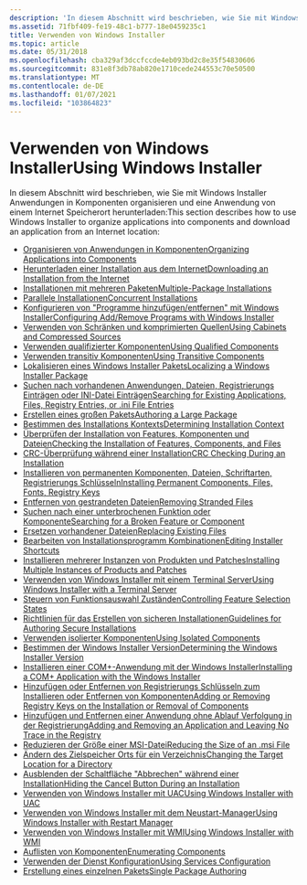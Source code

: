 ```yaml
---
description: 'In diesem Abschnitt wird beschrieben, wie Sie mit Windows Installer Anwendungen in Komponenten organisieren und eine Anwendung von einem Internet Speicherort herunterladen:'
ms.assetid: 71fbf409-fe19-48c1-b777-18e0459235c1
title: Verwenden von Windows Installer
ms.topic: article
ms.date: 05/31/2018
ms.openlocfilehash: cba329af3dccfccde4eb093bd2c8e35f54830606
ms.sourcegitcommit: 831e8f3db78ab820e1710cede244553c70e50500
ms.translationtype: MT
ms.contentlocale: de-DE
ms.lasthandoff: 01/07/2021
ms.locfileid: "103864823"
---
```

# <a name="using-windows-installer"></a><span data-ttu-id="c5f6c-103">Verwenden von Windows Installer</span><span class="sxs-lookup"><span data-stu-id="c5f6c-103">Using Windows Installer</span></span>

<span data-ttu-id="c5f6c-104">In diesem Abschnitt wird beschrieben, wie Sie mit Windows Installer Anwendungen in Komponenten organisieren und eine Anwendung von einem Internet Speicherort herunterladen:</span><span class="sxs-lookup"><span data-stu-id="c5f6c-104">This section describes how to use Windows Installer to organize applications into components and download an application from an Internet location:</span></span>

-   [<span data-ttu-id="c5f6c-105">Organisieren von Anwendungen in Komponenten</span><span class="sxs-lookup"><span data-stu-id="c5f6c-105">Organizing Applications into Components</span></span>](organizing-applications-into-components.md)
-   [<span data-ttu-id="c5f6c-106">Herunterladen einer Installation aus dem Internet</span><span class="sxs-lookup"><span data-stu-id="c5f6c-106">Downloading an Installation from the Internet</span></span>](downloading-an-installation-from-the-internet.md)
-   [<span data-ttu-id="c5f6c-107">Installationen mit mehreren Paketen</span><span class="sxs-lookup"><span data-stu-id="c5f6c-107">Multiple-Package Installations</span></span>](multiple-package-installations.md)
-   [<span data-ttu-id="c5f6c-108">Parallele Installationen</span><span class="sxs-lookup"><span data-stu-id="c5f6c-108">Concurrent Installations</span></span>](concurrent-installations.md)
-   [<span data-ttu-id="c5f6c-109">Konfigurieren von "Programme hinzufügen/entfernen" mit Windows Installer</span><span class="sxs-lookup"><span data-stu-id="c5f6c-109">Configuring Add/Remove Programs with Windows Installer</span></span>](configuring-add-remove-programs-with-windows-installer.md)
-   [<span data-ttu-id="c5f6c-110">Verwenden von Schränken und komprimierten Quellen</span><span class="sxs-lookup"><span data-stu-id="c5f6c-110">Using Cabinets and Compressed Sources</span></span>](using-cabinets-and-compressed-sources.md)
-   [<span data-ttu-id="c5f6c-111">Verwenden qualifizierter Komponenten</span><span class="sxs-lookup"><span data-stu-id="c5f6c-111">Using Qualified Components</span></span>](using-qualified-components.md)
-   [<span data-ttu-id="c5f6c-112">Verwenden transitiv Komponenten</span><span class="sxs-lookup"><span data-stu-id="c5f6c-112">Using Transitive Components</span></span>](using-transitive-components.md)
-   [<span data-ttu-id="c5f6c-113">Lokalisieren eines Windows Installer Pakets</span><span class="sxs-lookup"><span data-stu-id="c5f6c-113">Localizing a Windows Installer Package</span></span>](localizing-a-windows-installer-package.md)
-   [<span data-ttu-id="c5f6c-114">Suchen nach vorhandenen Anwendungen, Dateien, Registrierungs Einträgen oder INI-Datei Einträgen</span><span class="sxs-lookup"><span data-stu-id="c5f6c-114">Searching for Existing Applications, Files, Registry Entries, or .ini File Entries</span></span>](searching-for-existing-applications-files-registry-entries-or--ini-file-entries.md)
-   [<span data-ttu-id="c5f6c-115">Erstellen eines großen Pakets</span><span class="sxs-lookup"><span data-stu-id="c5f6c-115">Authoring a Large Package</span></span>](authoring-a-large-package.md)
-   [<span data-ttu-id="c5f6c-116">Bestimmen des Installations Kontexts</span><span class="sxs-lookup"><span data-stu-id="c5f6c-116">Determining Installation Context</span></span>](determining-installation-context.md)
-   [<span data-ttu-id="c5f6c-117">Überprüfen der Installation von Features, Komponenten und Dateien</span><span class="sxs-lookup"><span data-stu-id="c5f6c-117">Checking the Installation of Features, Components, and Files</span></span>](checking-the-installation-of-features-components-files.md)
-   [<span data-ttu-id="c5f6c-118">CRC-Überprüfung während einer Installation</span><span class="sxs-lookup"><span data-stu-id="c5f6c-118">CRC Checking During an Installation</span></span>](crc-checking-during-an-installation.md)
-   [<span data-ttu-id="c5f6c-119">Installieren von permanenten Komponenten, Dateien, Schriftarten, Registrierungs Schlüsseln</span><span class="sxs-lookup"><span data-stu-id="c5f6c-119">Installing Permanent Components, Files, Fonts, Registry Keys</span></span>](installing-permanent-components-files-fonts-registry-keys.md)
-   [<span data-ttu-id="c5f6c-120">Entfernen von gestrandeten Dateien</span><span class="sxs-lookup"><span data-stu-id="c5f6c-120">Removing Stranded Files</span></span>](removing-stranded-files.md)
-   [<span data-ttu-id="c5f6c-121">Suchen nach einer unterbrochenen Funktion oder Komponente</span><span class="sxs-lookup"><span data-stu-id="c5f6c-121">Searching for a Broken Feature or Component</span></span>](searching-for-a-broken-feature-or-component.md)
-   [<span data-ttu-id="c5f6c-122">Ersetzen vorhandener Dateien</span><span class="sxs-lookup"><span data-stu-id="c5f6c-122">Replacing Existing Files</span></span>](replacing-existing-files.md)
-   [<span data-ttu-id="c5f6c-123">Bearbeiten von Installationsprogramm Kombinationen</span><span class="sxs-lookup"><span data-stu-id="c5f6c-123">Editing Installer Shortcuts</span></span>](editing-installer-shortcuts.md)
-   [<span data-ttu-id="c5f6c-124">Installieren mehrerer Instanzen von Produkten und Patches</span><span class="sxs-lookup"><span data-stu-id="c5f6c-124">Installing Multiple Instances of Products and Patches</span></span>](installing-multiple-instances-of-products-and-patches.md)
-   [<span data-ttu-id="c5f6c-125">Verwenden von Windows Installer mit einem Terminal Server</span><span class="sxs-lookup"><span data-stu-id="c5f6c-125">Using Windows Installer with a Terminal Server</span></span>](using-windows-installer-with-a-terminal-server.md)
-   [<span data-ttu-id="c5f6c-126">Steuern von Funktionsauswahl Zuständen</span><span class="sxs-lookup"><span data-stu-id="c5f6c-126">Controlling Feature Selection States</span></span>](controlling-feature-selection-states.md)
-   [<span data-ttu-id="c5f6c-127">Richtlinien für das Erstellen von sicheren Installationen</span><span class="sxs-lookup"><span data-stu-id="c5f6c-127">Guidelines for Authoring Secure Installations</span></span>](guidelines-for-authoring-secure-installations.md)
-   [<span data-ttu-id="c5f6c-128">Verwenden isolierter Komponenten</span><span class="sxs-lookup"><span data-stu-id="c5f6c-128">Using Isolated Components</span></span>](using-isolated-components.md)
-   [<span data-ttu-id="c5f6c-129">Bestimmen der Windows Installer Version</span><span class="sxs-lookup"><span data-stu-id="c5f6c-129">Determining the Windows Installer Version</span></span>](determining-the-windows-installer-version.md)
-   [<span data-ttu-id="c5f6c-130">Installieren einer COM+-Anwendung mit der Windows Installer</span><span class="sxs-lookup"><span data-stu-id="c5f6c-130">Installing a COM+ Application with the Windows Installer</span></span>](installing-a-com--application-with-the-windows-installer.md)
-   [<span data-ttu-id="c5f6c-131">Hinzufügen oder Entfernen von Registrierungs Schlüsseln zum Installieren oder Entfernen von Komponenten</span><span class="sxs-lookup"><span data-stu-id="c5f6c-131">Adding or Removing Registry Keys on the Installation or Removal of Components</span></span>](adding-or-removing-registry-keys-on-the-installation-or-removal-of-components.md)
-   [<span data-ttu-id="c5f6c-132">Hinzufügen und Entfernen einer Anwendung ohne Ablauf Verfolgung in der Registrierung</span><span class="sxs-lookup"><span data-stu-id="c5f6c-132">Adding and Removing an Application and Leaving No Trace in the Registry</span></span>](adding-and-removing-an-application-and-leaving-no-trace-in-the-registry.md)
-   [<span data-ttu-id="c5f6c-133">Reduzieren der Größe einer MSI-Datei</span><span class="sxs-lookup"><span data-stu-id="c5f6c-133">Reducing the Size of an .msi File</span></span>](reducing-the-size-of-an--msi-file.md)
-   [<span data-ttu-id="c5f6c-134">Ändern des Zielspeicher Orts für ein Verzeichnis</span><span class="sxs-lookup"><span data-stu-id="c5f6c-134">Changing the Target Location for a Directory</span></span>](changing-the-target-location-for-a-directory.md)
-   [<span data-ttu-id="c5f6c-135">Ausblenden der Schaltfläche "Abbrechen" während einer Installation</span><span class="sxs-lookup"><span data-stu-id="c5f6c-135">Hiding the Cancel Button During an Installation</span></span>](hiding-the-cancel-button-during-an-installation.md)
-   [<span data-ttu-id="c5f6c-136">Verwenden von Windows Installer mit UAC</span><span class="sxs-lookup"><span data-stu-id="c5f6c-136">Using Windows Installer with UAC</span></span>](using-windows-installer-with-uac.md)
-   [<span data-ttu-id="c5f6c-137">Verwenden von Windows Installer mit dem Neustart-Manager</span><span class="sxs-lookup"><span data-stu-id="c5f6c-137">Using Windows Installer with Restart Manager</span></span>](using-windows-installer-with-restart-manager.md)
-   [<span data-ttu-id="c5f6c-138">Verwenden von Windows Installer mit WMI</span><span class="sxs-lookup"><span data-stu-id="c5f6c-138">Using Windows Installer with WMI</span></span>](using-windows-installer-with-wmi.md)
-   [<span data-ttu-id="c5f6c-139">Auflisten von Komponenten</span><span class="sxs-lookup"><span data-stu-id="c5f6c-139">Enumerating Components</span></span>](enumerating-components-.md)
-   [<span data-ttu-id="c5f6c-140">Verwenden der Dienst Konfiguration</span><span class="sxs-lookup"><span data-stu-id="c5f6c-140">Using Services Configuration</span></span>](using-services-configuration.md)
-   [<span data-ttu-id="c5f6c-141">Erstellung eines einzelnen Pakets</span><span class="sxs-lookup"><span data-stu-id="c5f6c-141">Single Package Authoring</span></span>](single-package-authoring.md)

 

 



